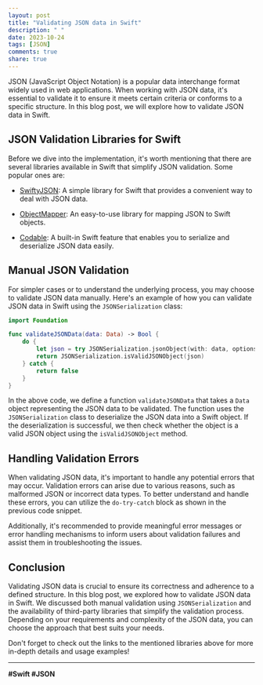 ```yaml
---
layout: post
title: "Validating JSON data in Swift"
description: " "
date: 2023-10-24
tags: [JSON]
comments: true
share: true
---
```


JSON (JavaScript Object Notation) is a popular data interchange format widely used in web applications. When working with JSON data, it's essential to validate it to ensure it meets certain criteria or conforms to a specific structure. In this blog post, we will explore how to validate JSON data in Swift.

## JSON Validation Libraries for Swift

Before we dive into the implementation, it's worth mentioning that there are several libraries available in Swift that simplify JSON validation. Some popular ones are:

- [SwiftyJSON](https://github.com/SwiftyJSON/SwiftyJSON): A simple library for Swift that provides a convenient way to deal with JSON data.

- [ObjectMapper](https://github.com/tristanhimmelman/ObjectMapper): An easy-to-use library for mapping JSON to Swift objects.

- [Codable](https://developer.apple.com/documentation/swift/codable): A built-in Swift feature that enables you to serialize and deserialize JSON data easily.

## Manual JSON Validation

For simpler cases or to understand the underlying process, you may choose to validate JSON data manually. Here's an example of how you can validate JSON data in Swift using the `JSONSerialization` class:

```swift
import Foundation

func validateJSONData(data: Data) -> Bool {
    do {
        let json = try JSONSerialization.jsonObject(with: data, options: [])
        return JSONSerialization.isValidJSONObject(json)
    } catch {
        return false
    }
}
```

In the above code, we define a function `validateJSONData` that takes a `Data` object representing the JSON data to be validated. The function uses the `JSONSerialization` class to deserialize the JSON data into a Swift object. If the deserialization is successful, we then check whether the object is a valid JSON object using the `isValidJSONObject` method.

## Handling Validation Errors

When validating JSON data, it's important to handle any potential errors that may occur. Validation errors can arise due to various reasons, such as malformed JSON or incorrect data types. To better understand and handle these errors, you can utilize the `do-try-catch` block as shown in the previous code snippet.

Additionally, it's recommended to provide meaningful error messages or error handling mechanisms to inform users about validation failures and assist them in troubleshooting the issues.

## Conclusion

Validating JSON data is crucial to ensure its correctness and adherence to a defined structure. In this blog post, we explored how to validate JSON data in Swift. We discussed both manual validation using `JSONSerialization` and the availability of third-party libraries that simplify the validation process. Depending on your requirements and complexity of the JSON data, you can choose the approach that best suits your needs.

Don't forget to check out the links to the mentioned libraries above for more in-depth details and usage examples!

_____

**#Swift #JSON**